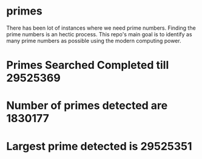 # primes
There has been lot of instances where we need prime numbers. Finding the prime numbers is an hectic process. This repo's main goal is to identify as many prime numbers as possible using the modern computing power.

# Primes Searched Completed till 29525369
# Number of primes detected are 1830177
# Largest prime detected is 29525351
